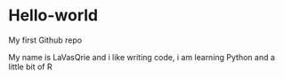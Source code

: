 # Hello-world
My first Github repo

My name is LaVasQrie and i like writing code, i am learning Python and a little bit of R
